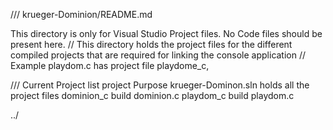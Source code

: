 /// krueger-Dominion/README.md

This directory is only for Visual Studio Project files.  No Code files should be present here. 
// This directory holds the project files for the different compiled projects that are required for linking the console application
//	Example playdom.c has project file playdome_c,

/// Current Project list
project						Purpose
krueger-Dominon.sln			holds all the project files
dominion_c					build dominion.c
playdom_c					build playdom.c

../

